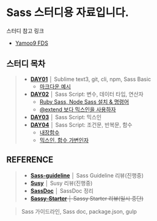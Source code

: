 # Sass 스터디용 자료입니다.

스터디 참고 링크

* [Yamoo9 FDS](https://github.com/chiabi88/FDS/tree/3rd_FDS)

## 스터디 목차

> - __[DAY01](DAY01/README.md)__ │ Sublime text3, git, cli, npm, Sass Basic
> 	+ [마크다운 예시](DAY01/markdown.md)
> - __[DAY02](DAY02/README.md)__ │ Sass Script: 변수, 데이터 타입, 연산자
>	+ [Ruby Sass, Node Sass 설치 & 명령어](DAY02/sass.md)
>	+ [@extend 보다 믹스인을 사용하자](DAY02/extend.md)
> - __[DAY03](DAY03/README.md)__ │ Sass Script: 믹스인
> - __[DAY04](DAY04/README.md)__ │ Sass Script: 조건문, 반복문, 함수
>	+ [내장함수](DAY04/Functions.md)
>	+ [믹스인, 함수 가변인자](DAY04/Arglist.md)

## REFERENCE

> - __[Sass-guideline](REFERENCE/Sass-guideline/README.md)__ │ Sass Guideline 리뷰(진행중)
> - __[Susy](REFERENCE/Susy/README.md)__ │ Susy 리뷰(진행중)
> - __[SassDoc](REFERENCE/SassDoc/README.md)__ │ SassDoc 정리
> - ~~__[Sassy-Starter](REFERENCE/Sassy-Starter/README.md)__ │ Sassy Starter 리뷰(일시 중단)~~


> Sass 가이드라인, Sass doc, package.json, gulp